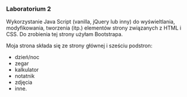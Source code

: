 ### Laboratorium 2
Wykorzystanie Java Script (vanilla, jQuery lub inny) do wyświeltlania, modyfikowania, tworzenia (itp.) elementów strony związanych z HTML i CSS.
Do zrobienia tej strony użyłam Bootstrapa.

Moja strona składa się ze strony głównej i sześciu podstron:
- dzień/noc
- zegar
- kalkulator
- notatnik
- zdjęcia
- inne.
